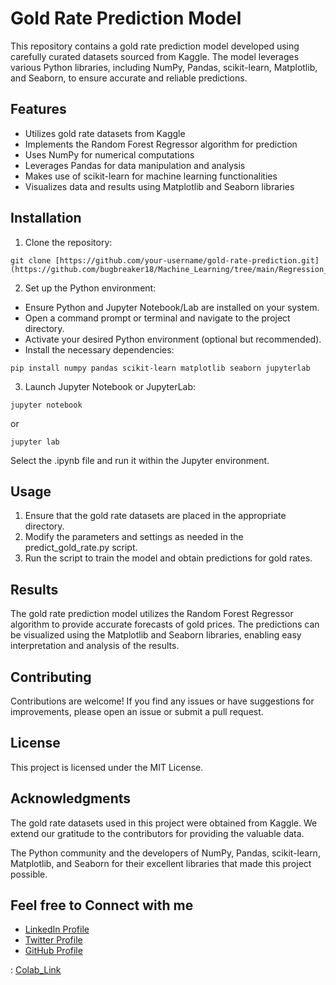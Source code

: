 <h1>Gold Rate Prediction Model</h1>

<p>This repository contains a gold rate prediction model developed using carefully curated datasets sourced from Kaggle. The model leverages various Python libraries, including NumPy, Pandas, scikit-learn, Matplotlib, and Seaborn, to ensure accurate and reliable predictions.</p>

<h2>Features</h2>
<ul>
  <li>Utilizes gold rate datasets from Kaggle</li>
  <li>Implements the Random Forest Regressor algorithm for prediction</li>
  <li>Uses NumPy for numerical computations</li>
  <li>Leverages Pandas for data manipulation and analysis</li>
  <li>Makes use of scikit-learn for machine learning functionalities</li>
  <li>Visualizes data and results using Matplotlib and Seaborn libraries</li>
</ul>

<h2>Installation</h2>

<ol>
  <li>Clone the repository:</li>
</ol>

<pre><code>git clone [https://github.com/your-username/gold-rate-prediction.git](https://github.com/bugbreaker18/Machine_Learning/tree/main/Regression_Models)</code></pre>

<ol start="2">
  <li>Set up the Python environment:</li>
</ol>

<ul>
  <li>Ensure Python and Jupyter Notebook/Lab are installed on your system.</li>
  <li>Open a command prompt or terminal and navigate to the project directory.</li>
  <li>Activate your desired Python environment (optional but recommended).</li>
  <li>Install the necessary dependencies:</li>
</ul>

<pre><code>pip install numpy pandas scikit-learn matplotlib seaborn jupyterlab</code></pre>

<ol start="3">
  <li>Launch Jupyter Notebook or JupyterLab:</li>
</ol>

<pre><code>jupyter notebook</code></pre>

<p>or</p>

<pre><code>jupyter lab</code></pre>

<p>Select the .ipynb file and run it within the Jupyter environment.</p>


<h2>Usage</h2>

<ol>
  <li>Ensure that the gold rate datasets are placed in the appropriate directory.</li>
  <li>Modify the parameters and settings as needed in the predict_gold_rate.py script.</li>
  <li>Run the script to train the model and obtain predictions for gold rates.</li>
</ol>

<h2>Results</h2>

<p>The gold rate prediction model utilizes the Random Forest Regressor algorithm to provide accurate forecasts of gold prices. The predictions can be visualized using the Matplotlib and Seaborn libraries, enabling easy interpretation and analysis of the results.</p>

<h2>Contributing</h2>

<p>Contributions are welcome! If you find any issues or have suggestions for improvements, please open an issue or submit a pull request.</p>

<h2>License</h2>

<p>This project is licensed under the MIT License.</p>

<h2>Acknowledgments</h2>

<p>The gold rate datasets used in this project were obtained from Kaggle. We extend our gratitude to the contributors for providing the valuable data.</p>
<p>The Python community and the developers of NumPy, Pandas, scikit-learn, Matplotlib, and Seaborn for their excellent libraries that made this project possible.</p>

<h2> Feel free to Connect with me </h2>

<ul>
  <li>
    <a href="https://www.linkedin.com/in/shreyansh-shukla-795171239/">LinkedIn Profile</a>
  </li>
  <li>
    <a href="https://twitter.com/bugbreaker18?t=VvXUVR28MXpg6rD5NTlesw&s=09">Twitter Profile</a>
  </li>
  <li>
    <a href="https://www.github.com/bugbreaker18">GitHub Profile</a>
  </li>
</ul>
<p>: <a href = "https://colab.research.google.com/drive/1pbBh_Rplwk9431udmESdexsqncvPCY50?usp=sharing">Colab_Link</a></p>
